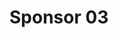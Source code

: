 ---
title:  Sponsor 03
description: > 
  Some sponsor 03 description
logo_url: /img/sponsors/03.jpeg 
href: https://google.ca
---